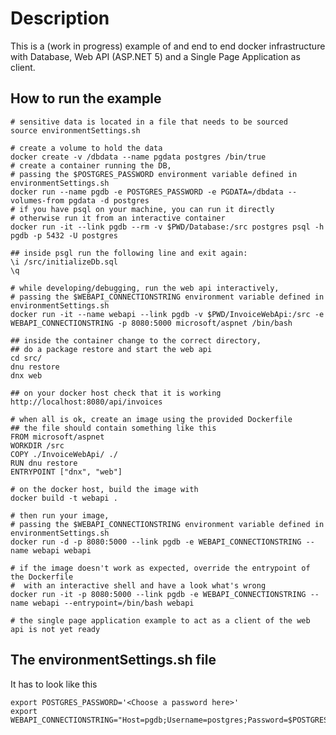 Description
===========

This is a (work in progress) example of and end to end docker infrastructure with Database, Web API (ASP.NET 5) and a Single Page Application as client.

How to run the example
----------------------

    # sensitive data is located in a file that needs to be sourced
    source environmentSettings.sh

    # create a volume to hold the data
    docker create -v /dbdata --name pgdata postgres /bin/true
    # create a container running the DB,
    # passing the $POSTGRES_PASSWORD environment variable defined in environmentSettings.sh
    docker run --name pgdb -e POSTGRES_PASSWORD -e PGDATA=/dbdata --volumes-from pgdata -d postgres
    # if you have psql on your machine, you can run it directly
    # otherwise run it from an interactive container
    docker run -it --link pgdb --rm -v $PWD/Database:/src postgres psql -h pgdb -p 5432 -U postgres

    ## inside psgl run the following line and exit again:
    \i /src/initializeDb.sql
    \q

    # while developing/debugging, run the web api interactively,
    # passing the $WEBAPI_CONNECTIONSTRING environment variable defined in environmentSettings.sh
    docker run -it --name webapi --link pgdb -v $PWD/InvoiceWebApi:/src -e WEBAPI_CONNECTIONSTRING -p 8080:5000 microsoft/aspnet /bin/bash

    ## inside the container change to the correct directory,
    ## do a package restore and start the web api
    cd src/
    dnu restore
    dnx web
 
    ## on your docker host check that it is working
    http://localhost:8080/api/invoices

    # when all is ok, create an image using the provided Dockerfile
    ## the file should contain something like this
    FROM microsoft/aspnet
    WORKDIR /src
    COPY ./InvoiceWebApi/ ./
    RUN dnu restore
    ENTRYPOINT ["dnx", "web"]

    # on the docker host, build the image with
    docker build -t webapi .

    # then run your image,
    # passing the $WEBAPI_CONNECTIONSTRING environment variable defined in environmentSettings.sh
    docker run -d -p 8080:5000 --link pgdb -e WEBAPI_CONNECTIONSTRING --name webapi webapi

    # if the image doesn't work as expected, override the entrypoint of the Dockerfile
    #  with an interactive shell and have a look what's wrong
    docker run -it -p 8080:5000 --link pgdb -e WEBAPI_CONNECTIONSTRING --name webapi --entrypoint=/bin/bash webapi

    # the single page application example to act as a client of the web api is not yet ready

The environmentSettings.sh file
-------------------------------

It has to look like this

    export POSTGRES_PASSWORD='<Choose a password here>'
    export WEBAPI_CONNECTIONSTRING="Host=pgdb;Username=postgres;Password=$POSTGRES_PASSWORD"
